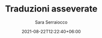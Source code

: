 ---
title: "Traduzioni asseverate"
date: 2021-08-22T12:22:40+06:00
author: Sara Serraiocco
description: "This is meta description"
---